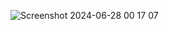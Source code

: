 
![Screenshot 2024-06-28 00 17 07](https://github.com/Raveenaross/todolist/assets/166907857/334f76ae-c449-46b4-959e-edf156605f6f)


